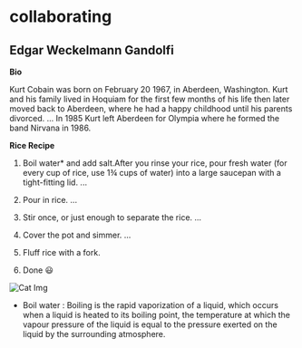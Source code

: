 # collaborating

## Edgar Weckelmann Gandolfi

**Bio**

Kurt Cobain was born on February 20 1967, in Aberdeen, Washington. Kurt and his family lived in Hoquiam for the first few months of his life then later moved back to Aberdeen, where he had a happy childhood until his parents divorced. ... In 1985 Kurt left Aberdeen for Olympia where he formed the band Nirvana in 1986.


**Rice Recipe** 

1. Boil water* and add salt.After you rinse your rice, pour fresh water (for every cup of rice, use 1¾ cups of water) into a large saucepan with a tight-fitting lid. ...
2. Pour in rice. ...

3. Stir once, or just enough to separate the rice. ...
4. Cover the pot and simmer. ...
5. Fluff rice with a fork.
6. Done :smiley: 

![Cat Img](https://assets.tmecosys.com/image/upload/t_web600x528/img/recipe/ras/Assets/DE38BC2F-473D-4AC2-9DFC-AF9E51A04568/Derivates/8C97D37C-410B-439F-B412-AC2D81AD7D1F.jpg
)

* Boil water : Boiling is the rapid vaporization of a liquid, which occurs when a liquid is heated to its boiling point, the temperature at which the vapour pressure of the liquid is equal to the pressure exerted on the liquid by the surrounding atmosphere.